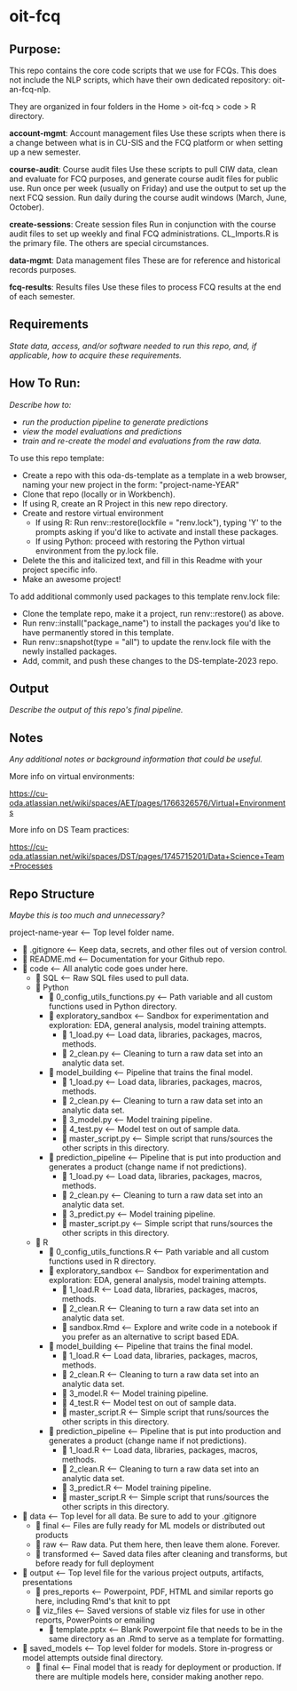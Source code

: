 # oit-fcq

## Purpose:

This repo contains the core code scripts that we use for FCQs. This does not include the NLP scripts, which have their own dedicated repository: oit-an-fcq-nlp.

They are organized in four folders in the Home > oit-fcq > code > R directory.

**account-mgmt**: Account management files
Use these scripts when there is a change between what is in CU-SIS and the FCQ platform or when setting up a new semester.

**course-audit**: Course audit files
Use these scripts to pull CIW data, clean and evaluate for FCQ purposes, and generate course audit files for public use. Run once per week (usually on Friday) and use the output to set up the next FCQ session. Run daily during the course audit windows (March, June, October).

**create-sessions**: Create session files
Run in conjunction with the course audit files to set up weekly and final FCQ administrations. CL_Imports.R is the primary file. The others are special circumstances.

**data-mgmt**: Data management files
These are for reference and historical records purposes.

**fcq-results**: Results files
Use these files to process FCQ results at the end of each semester.

## Requirements

*State data, access, and/or software needed to run this repo, and, if applicable, how to acquire these requirements.*

## How To Run:

*Describe how to:*

  - *run the production pipeline to generate predictions*
  - *view the model evaluations and predictions*
  - *train and re-create the model and evaluations from the raw data.*

To use this repo template:
- Create a repo with this oda-ds-template as a template in a web browser, naming your new project in the form: "project-name-YEAR"
- Clone that repo (locally or in Workbench). 
- If using R, create an R Project in this new repo directory. 
- Create and restore virtual environment
  - If using R: Run renv::restore(lockfile = "renv.lock"), typing 'Y' to the prompts asking if you'd like to activate and install these packages.
  - If using Python: proceed with restoring the Python virtual environment from the py.lock file. 
- Delete the this and italicized text, and fill in this Readme with your project specific info. 
- Make an awesome project!

To add additional commonly used packages to this template renv.lock file:

- Clone the template repo, make it a project, run renv::restore() as above.
- Run renv::install("package_name") to install the packages you'd like to have permanently stored in this template.
- Run renv::snapshot(type = "all") to update the renv.lock file with the newly installed packages.
- Add, commit, and push these changes to the DS-template-2023 repo. 

## Output

*Describe the output of this repo's final pipeline.*

## Notes

*Any additional notes or background information that could be useful.*

More info on virtual environments:

https://cu-oda.atlassian.net/wiki/spaces/AET/pages/1766326576/Virtual+Environments

More info on DS Team practices:

https://cu-oda.atlassian.net/wiki/spaces/DST/pages/1745715201/Data+Science+Team+Processes

## Repo Structure

*Maybe this is too much and unnecessary?*

project-name-year <—– Top level folder name.
- 📄 .gitignore <—– Keep data, secrets, and other files out of version control.
- 📄 README.md <—– Documentation for your Github repo.
- 📂 code <—– All analytic code goes under here. 
  - 📂 SQL <—– Raw SQL files used to pull data.
  - 📂 Python
    - 📄 0_config_utils_functions.py <—– Path variable and all custom functions used in Python directory.
    - 📂 exploratory_sandbox <—– Sandbox for experimentation and exploration: EDA, general analysis, model training attempts. 
      - 📄 1_load.py <—– Load data, libraries, packages, macros, methods.
      - 📄 2_clean.py <—– Cleaning to turn a raw data set into an analytic data set.
    - 📂 model_building <—– Pipeline that trains the final model.
      - 📄 1_load.py <—– Load data, libraries, packages, macros, methods.
      - 📄 2_clean.py <—– Cleaning to turn a raw data set into an analytic data set.
      - 📄 3_model.py <—– Model training pipeline.
      - 📄 4_test.py <—– Model test on out of sample data.
      - 📄 master_script.py <—– Simple script that runs/sources the other scripts in this directory.
    - 📂 prediction_pipeline <—– Pipeline that is put into production and generates a product (change name if not predictions).
      - 📄 1_load.py <—– Load data, libraries, packages, macros, methods.
      - 📄 2_clean.py <—– Cleaning to turn a raw data set into an analytic data set.
      - 📄 3_predict.py <—– Model training pipeline.
      - 📄 master_script.py <—– Simple script that runs/sources the other scripts in this directory.
  - 📂 R
    - 📄 0_config_utils_functions.R <—– Path variable and all custom functions used in R directory.
    - 📂 exploratory_sandbox <—– Sandbox for experimentation and exploration: EDA, general analysis, model training attempts.
      - 📄 1_load.R <—– Load data, libraries, packages, macros, methods.
      - 📄 2_clean.R <—– Cleaning to turn a raw data set into an analytic data set.
      - 📄 sandbox.Rmd <—– Explore and write code in a notebook if you prefer as an alternative to script based EDA. 
    - 📂 model_building <—– Pipeline that trains the final model.
      - 📄 1_load.R <—– Load data, libraries, packages, macros, methods.
      - 📄 2_clean.R <—– Cleaning to turn a raw data set into an analytic data set.
      - 📄 3_model.R <—– Model training pipeline.
      - 📄 4_test.R <—– Model test on out of sample data.
      - 📄 master_script.R <—– Simple script that runs/sources the other scripts in this directory.
    - 📂 prediction_pipeline <—– Pipeline that is put into production and generates a product (change name if not predictions).
      - 📄 1_load.R <—– Load data, libraries, packages, macros, methods.
      - 📄 2_clean.R <—– Cleaning to turn a raw data set into an analytic data set.
      - 📄 3_predict.R <—– Model training pipeline.
      - 📄 master_script.R <—– Simple script that runs/sources the other scripts in this directory.
- 📂 data <—– Top level for all data. Be sure to add to your .gitignore
  - 📂 final <—– Files are fully ready for ML models or distributed out products
  - 📂 raw <—– Raw data. Put them here, then leave them alone. Forever.
  - 📂 transformed <—– Saved data files after cleaning and transforms, but before ready for full deployment
- 📂 output <—– Top level file for the various project outputs, artifacts, presentations
  - 📂 pres_reports <—– Powerpoint, PDF, HTML and similar reports go here, including Rmd's that knit to ppt
  - 📂 viz_files <—– Saved versions of stable viz files for use in other reports, PowerPoints or emailing
    - 📄 template.pptx <—– Blank Powerpoint file that needs to be in the same directory as an .Rmd to serve as a template for formatting.
- 📂 saved_models <—– Top level folder for models. Store in-progress or model attempts outside final directory.
  - 📂 final <—– Final model that is ready for deployment or production. If there are multiple models here, consider making another repo.
